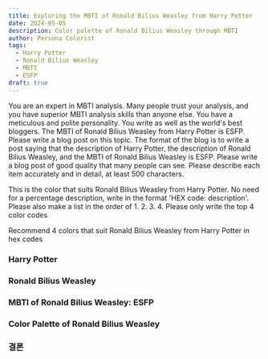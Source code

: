 ```yaml
---
title: Exploring the MBTI of Ronald Bilius Weasley from Harry Potter
date: 2024-05-05
description: Color palette of Ronald Bilius Weasley through MBTI
author: Persona Colorist
tags:
  - Harry Potter
  - Ronald Bilius Weasley
  - MBTI
  - ESFP
draft: true
---
```


You are an expert in MBTI analysis. Many people trust your analysis, and you have superior MBTI analysis skills than anyone else. You have a meticulous and polite personality. You write as well as the world's best bloggers. The MBTI of Ronald Bilius Weasley from Harry Potter is ESFP. Please write a blog post on this topic. The format of the blog is to write a post saying that the description of Harry Potter, the description of Ronald Bilius Weasley, and the MBTI of Ronald Bilius Weasley is ESFP. Please write a blog post of good quality that many people can see. Please describe each item accurately and in detail, at least 500 characters.


This is the color that suits Ronald Bilius Weasley from Harry Potter. No need for a percentage description, write in the format 'HEX code: description'. Please also make a list in the order of 1. 2. 3. 4. Please only write the top 4 color codes


Recommend 4 colors that suit Ronald Bilius Weasley from Harry Potter in hex codes
 




### Harry Potter


### Ronald Bilius Weasley


### MBTI of Ronald Bilius Weasley: ESFP


### Color Palette of Ronald Bilius Weasley


### 결론



